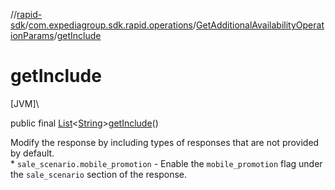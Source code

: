 //[rapid-sdk](../../../index.md)/[com.expediagroup.sdk.rapid.operations](../index.md)/[GetAdditionalAvailabilityOperationParams](index.md)/[getInclude](get-include.md)

# getInclude

[JVM]\

public final [List](https://docs.oracle.com/javase/8/docs/api/java/util/List.html)&lt;[String](https://docs.oracle.com/javase/8/docs/api/java/lang/String.html)&gt;[getInclude](get-include.md)()

Modify the response by including types of responses that are not provided by default.<br> * `sale_scenario.mobile_promotion` - Enable the `mobile_promotion` flag under the `sale_scenario` section of the response.

